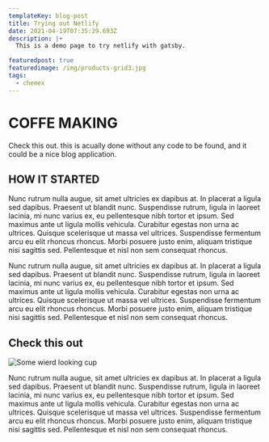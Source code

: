 ```yaml
---
templateKey: blog-post
title: Trying out Netlify
date: 2021-04-19T07:35:29.693Z
description: |+
  This is a demo page to try netlify with gatsby. 

featuredpost: true
featuredimage: /img/products-grid3.jpg
tags:
  - chemex
---
```

# COFFE MAKING

Check this out. this is acually done without any code to be found, and it could be a nice blog application.

## HOW IT STARTED

Nunc rutrum nulla augue, sit amet ultricies ex dapibus at. In placerat a ligula sed dapibus. Praesent ut blandit nunc. Suspendisse rutrum, ligula in laoreet lacinia, mi nunc varius ex, eu pellentesque nibh tortor et ipsum. Sed maximus ante ut ligula mollis vehicula. Curabitur egestas non urna ac ultrices. Quisque scelerisque ut massa vel ultrices. Suspendisse fermentum arcu eu elit rhoncus rhoncus. Morbi posuere justo enim, aliquam tristique nisi sagittis sed. Pellentesque et nisl non sem consequat rhoncus.

Nunc rutrum nulla augue, sit amet ultricies ex dapibus at. In placerat a ligula sed dapibus. Praesent ut blandit nunc. Suspendisse rutrum, ligula in laoreet lacinia, mi nunc varius ex, eu pellentesque nibh tortor et ipsum. Sed maximus ante ut ligula mollis vehicula. Curabitur egestas non urna ac ultrices. Quisque scelerisque ut massa vel ultrices. Suspendisse fermentum arcu eu elit rhoncus rhoncus. Morbi posuere justo enim, aliquam tristique nisi sagittis sed. Pellentesque et nisl non sem consequat rhoncus.

## Check this out

![Some wierd looking cup](/img/blog-index.jpg "No more discription")

Nunc rutrum nulla augue, sit amet ultricies ex dapibus at. In placerat a ligula sed dapibus. Praesent ut blandit nunc. Suspendisse rutrum, ligula in laoreet lacinia, mi nunc varius ex, eu pellentesque nibh tortor et ipsum. Sed maximus ante ut ligula mollis vehicula. Curabitur egestas non urna ac ultrices. Quisque scelerisque ut massa vel ultrices. Suspendisse fermentum arcu eu elit rhoncus rhoncus. Morbi posuere justo enim, aliquam tristique nisi sagittis sed. Pellentesque et nisl non sem consequat rhoncus.